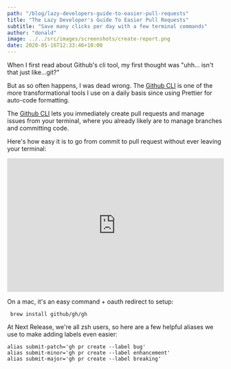 ```yaml
---
path: "/blog/lazy-developers-guide-to-easier-pull-requests"
title: "The Lazy Developer's Guide To Easier Pull Requests"
subtitle: "Save many clicks per day with a few terminal commands"
author: "donald"
image: ../../src/images/screenshots/create-report.png
date: 2020-05-16T12:33:46+10:00
---
```


When I first read about Github's cli tool, my first thought was "uhh... isn't that just like...git?"

But as so often happens, I was dead wrong. The [Github CLI](https://cli.github.com/) is one of the more
transformational tools I use on a daily basis since using Prettier for auto-code formatting.

The [Github CLI](https://cli.github.com/) lets you immediately create pull requests and manage issues from your
terminal, where you already likely are to manage branches and committing code.

Here's how easy it is to go from commit to pull request without ever leaving your terminal:

<div style="position: relative; padding-bottom: 61.649484536082475%; height: 0;"><iframe src="https://www.loom.com/embed/f18f5332083042a0872ebc9e21e6fec6" frameborder="0" webkitallowfullscreen mozallowfullscreen allowfullscreen style="position: absolute; top: 0; left: 0; width: 100%; height: 100%;"></iframe></div>

On a mac, it's an easy command + oauth redirect to setup:

```
 brew install github/gh/gh
```

At Next Release, we're all zsh users, so here are a few helpful aliases we use to make adding labels even easier:

```
alias submit-patch='gh pr create --label bug'
alias submit-minor='gh pr create --label enhancement'
alias submit-major='gh pr create --label breaking'
```
